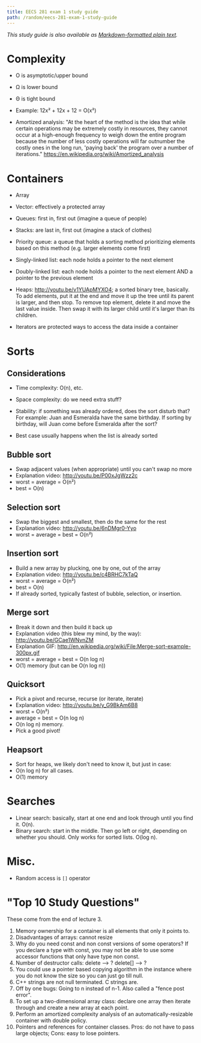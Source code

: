 ```yaml
---
title: EECS 281 exam 1 study guide
path: /random/eecs-281-exam-1-study-guide
---
```

*This study guide is also available as [Markdown-formatted plain text][1].*

# Complexity

*   O is asymptotic/upper bound
*   Ω is lower bound
*   Θ is tight bound

*   Example: 12x² + 12x + 12 = O(x²)

*   Amortized analysis: "At the heart of the method is the idea that while certain operations may be extremely costly in resources, they cannot occur at a high-enough frequency to weigh down the entire program because the number of less costly operations will far outnumber the costly ones in the long run, 'paying back' the program over a number of iterations." <https://en.wikipedia.org/wiki/Amortized_analysis>

# Containers

*   Array
*   Vector: effectively a protected array
*   Queues: first in, first out (imagine a queue of people)
*   Stacks: are last in, first out (imagine a stack of clothes)
*   Priority queue: a queue that holds a sorting method prioritizing elements based on this method (e.g. larger elements come first)
*   Singly-linked list: each node holds a pointer to the next element
*   Doubly-linked list: each node holds a pointer to the next element AND a pointer to the previous element
*   Heaps: <http://youtu.be/v1YUApMYXO4>; a sorted binary tree, basically. To add elements, put it at the end and move it up the tree until its parent is larger, and then stop. To remove top element, delete it and move the last value inside. Then swap it with its larger child until it's larger than its children.

*   Iterators are protected ways to access the data inside a container

# Sorts

## Considerations

*   Time complexity: O(n), etc.
*   Space complexity: do we need extra stuff?
*   Stability: if something was already ordered, does the sort disturb that? For example: Juan and Esmeralda have the same birthday. If sorting by birthday, will Juan come before Esmeralda after the sort?

*   Best case usually happens when the list is already sorted

## Bubble sort

*   Swap adjacent values (when appropriate) until you can't swap no more
*   Explanation video: <http://youtu.be/P00xJgWzz2c>
*   worst = average = O(n²)
*   best = O(n)

## Selection sort

*   Swap the biggest and smallest, then do the same for the rest
*   Explanation video: <http://youtu.be/6nDMgr0-Yyo>
*   worst = average = best = O(n²)

## Insertion sort

*   Build a new array by plucking, one by one, out of the array
*   Explanation video: <http://youtu.be/c4BRHC7kTaQ>
*   worst = average = O(n²)
*   best = O(n)
*   If already sorted, typically fastest of bubble, selection, or insertion.

## Merge sort

*   Break it down and then build it back up
*   Explanation video (this blew my mind, by the way): <http://youtu.be/GCae1WNvnZM>
*   Explanation GIF: <http://en.wikipedia.org/wiki/File:Merge-sort-example-300px.gif>
*   worst = average = best = O(n log n)
*   O(1) memory (but can be O(n log n))

## Quicksort

*   Pick a pivot and recurse, recurse (or iterate, iterate)
*   Explanation video: <http://youtu.be/y_G9BkAm6B8>
*   worst = O(n²)
*   average = best = O(n log n)
*   O(n log n) memory.
*   Pick a good pivot!

## Heapsort

*   Sort for heaps, we likely don't need to know it, but just in case:
*   O(n log n) for all cases.
*   O(1) memory

# Searches

*   Linear search: basically, start at one end and look through until you find it. O(n).
*   Binary search: start in the middle. Then go left or right, depending on whether you should. Only works for sorted lists. O(log n).

# Misc.

*   Random access is `[]` operator

# "Top 10 Study Questions"

These come from the end of lecture 3.

1.  Memory ownership for a container is all elements that only it points to.
2.  Disadvantages of arrays: cannot resize 
3.  Why do you need const and non const versions of some operators? If you declare a type with const, you may not be able to use some accessor functions that only have type non const.
4.  Number of destructor calls: delete --> ? delete[] --> ?
5.  You could use a pointer based copying algorithm in the instance where you do not know the size so you can just go till null.
6.  C++ strings are not null terminated. C strings are.
7.  Off by one bugs: Going to n instead of n-1. Also called a "fence post error".
8.  To set up a two-dimensional array class: declare one array then iterate through and create a new array at each point.
9.  Perform an amortized complexity analysis of an automatically-resizable container with double policy.
10. Pointers and references for container classes. Pros: do not have to pass large objects; Cons: easy to lose pointers.

 [1]: https://evanhahn.com/wp-content/uploads/2012/10/eecs281exam1.txt
